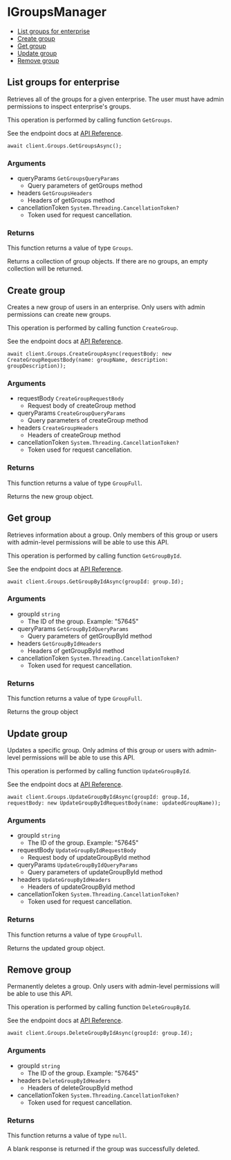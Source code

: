 # IGroupsManager


- [List groups for enterprise](#list-groups-for-enterprise)
- [Create group](#create-group)
- [Get group](#get-group)
- [Update group](#update-group)
- [Remove group](#remove-group)

## List groups for enterprise

Retrieves all of the groups for a given enterprise. The user
must have admin permissions to inspect enterprise's groups.

This operation is performed by calling function `GetGroups`.

See the endpoint docs at
[API Reference](https://developer.box.com/reference/get-groups/).

<!-- sample get_groups -->
```
await client.Groups.GetGroupsAsync();
```

### Arguments

- queryParams `GetGroupsQueryParams`
  - Query parameters of getGroups method
- headers `GetGroupsHeaders`
  - Headers of getGroups method
- cancellationToken `System.Threading.CancellationToken?`
  - Token used for request cancellation.


### Returns

This function returns a value of type `Groups`.

Returns a collection of group objects. If there are no groups, an
empty collection will be returned.


## Create group

Creates a new group of users in an enterprise. Only users with admin
permissions can create new groups.

This operation is performed by calling function `CreateGroup`.

See the endpoint docs at
[API Reference](https://developer.box.com/reference/post-groups/).

<!-- sample post_groups -->
```
await client.Groups.CreateGroupAsync(requestBody: new CreateGroupRequestBody(name: groupName, description: groupDescription));
```

### Arguments

- requestBody `CreateGroupRequestBody`
  - Request body of createGroup method
- queryParams `CreateGroupQueryParams`
  - Query parameters of createGroup method
- headers `CreateGroupHeaders`
  - Headers of createGroup method
- cancellationToken `System.Threading.CancellationToken?`
  - Token used for request cancellation.


### Returns

This function returns a value of type `GroupFull`.

Returns the new group object.


## Get group

Retrieves information about a group. Only members of this
group or users with admin-level permissions will be able to
use this API.

This operation is performed by calling function `GetGroupById`.

See the endpoint docs at
[API Reference](https://developer.box.com/reference/get-groups-id/).

<!-- sample get_groups_id -->
```
await client.Groups.GetGroupByIdAsync(groupId: group.Id);
```

### Arguments

- groupId `string`
  - The ID of the group. Example: "57645"
- queryParams `GetGroupByIdQueryParams`
  - Query parameters of getGroupById method
- headers `GetGroupByIdHeaders`
  - Headers of getGroupById method
- cancellationToken `System.Threading.CancellationToken?`
  - Token used for request cancellation.


### Returns

This function returns a value of type `GroupFull`.

Returns the group object


## Update group

Updates a specific group. Only admins of this
group or users with admin-level permissions will be able to
use this API.

This operation is performed by calling function `UpdateGroupById`.

See the endpoint docs at
[API Reference](https://developer.box.com/reference/put-groups-id/).

<!-- sample put_groups_id -->
```
await client.Groups.UpdateGroupByIdAsync(groupId: group.Id, requestBody: new UpdateGroupByIdRequestBody(name: updatedGroupName));
```

### Arguments

- groupId `string`
  - The ID of the group. Example: "57645"
- requestBody `UpdateGroupByIdRequestBody`
  - Request body of updateGroupById method
- queryParams `UpdateGroupByIdQueryParams`
  - Query parameters of updateGroupById method
- headers `UpdateGroupByIdHeaders`
  - Headers of updateGroupById method
- cancellationToken `System.Threading.CancellationToken?`
  - Token used for request cancellation.


### Returns

This function returns a value of type `GroupFull`.

Returns the updated group object.


## Remove group

Permanently deletes a group. Only users with
admin-level permissions will be able to use this API.

This operation is performed by calling function `DeleteGroupById`.

See the endpoint docs at
[API Reference](https://developer.box.com/reference/delete-groups-id/).

<!-- sample delete_groups_id -->
```
await client.Groups.DeleteGroupByIdAsync(groupId: group.Id);
```

### Arguments

- groupId `string`
  - The ID of the group. Example: "57645"
- headers `DeleteGroupByIdHeaders`
  - Headers of deleteGroupById method
- cancellationToken `System.Threading.CancellationToken?`
  - Token used for request cancellation.


### Returns

This function returns a value of type `null`.

A blank response is returned if the group was
successfully deleted.


